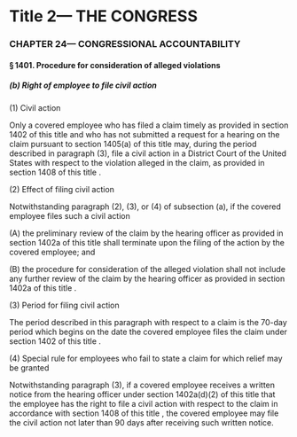 
# Title 2— THE CONGRESS
### CHAPTER 24— CONGRESSIONAL ACCOUNTABILITY
#### § 1401. Procedure for consideration of alleged violations
##### (b) Right of employee to file civil action

(1) Civil action

Only a covered employee who has filed a claim timely as provided in section 1402 of this title and who has not submitted a request for a hearing on the claim pursuant to section 1405(a) of this title may, during the period described in paragraph (3), file a civil action in a District Court of the United States with respect to the violation alleged in the claim, as provided in section 1408 of this title .

(2) Effect of filing civil action

Notwithstanding paragraph (2), (3), or (4) of subsection (a), if the covered employee files such a civil action

(A) the preliminary review of the claim by the hearing officer as provided in section 1402a of this title shall terminate upon the filing of the action by the covered employee; and

(B) the procedure for consideration of the alleged violation shall not include any further review of the claim by the hearing officer as provided in section 1402a of this title .

(3) Period for filing civil action

The period described in this paragraph with respect to a claim is the 70-day period which begins on the date the covered employee files the claim under section 1402 of this title .

(4) Special rule for employees who fail to state a claim for which relief may be granted

Notwithstanding paragraph (3), if a covered employee receives a written notice from the hearing officer under section 1402a(d)(2) of this title that the employee has the right to file a civil action with respect to the claim in accordance with section 1408 of this title , the covered employee may file the civil action not later than 90 days after receiving such written notice.
